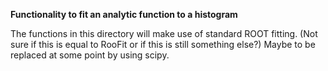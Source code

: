 **Functionality to fit an analytic function to a histogram**

The functions in this directory will make use of standard ROOT fitting.
(Not sure if this is equal to RooFit or if this is still something else?)
Maybe to be replaced at some point by using scipy.
